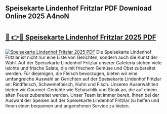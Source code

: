 ## Speisekarte Lindenhof Fritzlar PDF Download Online 2025 A4noN

# <h2><a href="http://gc5dzd.nevu.top/?p=Speisekarte+Lindenhof+Fritzlar">🔗 👉🔴 Speisekarte Lindenhof Fritzlar 2025 PDF</a></h2>

[![Speisekarte Lindenhof Fritzlar 2025 PDF](https://i.imgur.com/dBaPXMq.png)](http://gc5dzd.nevu.top/?p=Speisekarte+Lindenhof+Fritzlar)
Die Speisekarte Lindenhof Fritzlar ist nicht nur eine Liste von Gerichten, sondern auch die Kunst der Wahl. Auf der Speisekarte Lindenhof Fritzlar unserer Cafeteria stehen viele leichte und frische Salate, die mit frischem Gemüse und Obst zubereitet werden. Für diejenigen, die Fleisch bevorzugen, bieten wir eine umfangreiche Auswahl an Gerichten auf der Speisekarte Lindenhof Fritzlar an: Rindfleisch, Schweinefleisch, Huhn und Fisch. Unseren Auserwählten bieten wir Gourmet-Gerichte wie Schaschlik und Steak an, die auf einem alten Feuer zubereitet werden. Unser Team ist immer bereit, Ihnen bei der Auswahl der Speisen auf der Speisekarte Lindenhof Fritzlar zu helfen und Ihnen einen bequemen und angenehmen Service zu bieten.
